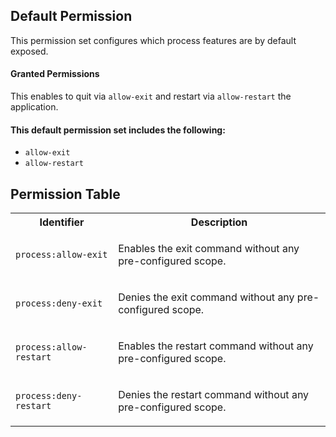 ## Default Permission

This permission set configures which
process features are by default exposed.

#### Granted Permissions

This enables to quit via `allow-exit` and restart via `allow-restart`
the application.

#### This default permission set includes the following:

- `allow-exit`
- `allow-restart`

## Permission Table

<table>
<tr>
<th>Identifier</th>
<th>Description</th>
</tr>


<tr>
<td>

`process:allow-exit`

</td>
<td>

Enables the exit command without any pre-configured scope.

</td>
</tr>

<tr>
<td>

`process:deny-exit`

</td>
<td>

Denies the exit command without any pre-configured scope.

</td>
</tr>

<tr>
<td>

`process:allow-restart`

</td>
<td>

Enables the restart command without any pre-configured scope.

</td>
</tr>

<tr>
<td>

`process:deny-restart`

</td>
<td>

Denies the restart command without any pre-configured scope.

</td>
</tr>
</table>

